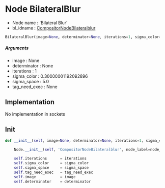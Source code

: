 # Node BilateralBlur

- Node name : 'Bilateral Blur'
- bl_idname : [CompositorNodeBilateralblur](https://docs.blender.org/api/current/bpy.types.CompositorNodeBilateralblur.html)


``` python
BilateralBlur(image=None, determinator=None, iterations=1, sigma_color=0.30000001192092896, sigma_space=5.0, tag_need_exec=None, node_label=None, node_color=None)
```
##### Arguments

- image : None
- determinator : None
- iterations : 1
- sigma_color : 0.30000001192092896
- sigma_space : 5.0
- tag_need_exec : None

## Implementation

No implementation in sockets

## Init

``` python
def __init__(self, image=None, determinator=None, iterations=1, sigma_color=0.30000001192092896, sigma_space=5.0, tag_need_exec=None, node_label=None, node_color=None):

    Node.__init__(self, 'CompositorNodeBilateralblur', node_label=node_label, node_color=node_color)

    self.iterations      = iterations
    self.sigma_color     = sigma_color
    self.sigma_space     = sigma_space
    self.tag_need_exec   = tag_need_exec
    self.image           = image
    self.determinator    = determinator
```
